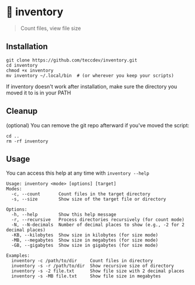 # 🎒 inventory
> Count files, view file size

## Installation

```
git clone https://github.com/teccdev/inventory.git
cd inventory
chmod +x inventory
mv inventory ~/.local/bin  # (or wherever you keep your scripts) 
```

If inventory doesn't work after installation, make sure the directory you moved it to is in your PATH

## Cleanup

(optional) You can remove the git repo afterward if you've moved the script:
```
cd ..
rm -rf inventory
```

## Usage

You can access this help at any time with `inventory --help`

```
Usage: inventory <mode> [options] [target]
Modes:
  -c, --count       Count files in the target directory
  -s, --size        Show size of the target file or directory

Options:
  -h, --help        Show this help message
  -r, --recursive   Process directories recursively (for count mode)
  -N, --N-decimals  Number of decimal places to show (e.g., -2 for 2 decimal places)
  -KB, --kilobytes  Show size in kilobytes (for size mode)
  -MB, --megabytes  Show size in megabytes (for size mode)
  -GB, --gigabytes  Show size in gigabytes (for size mode)

Examples:
  inventory -c /path/to/dir     Count files in directory
  inventory -s -r /path/to/dir  Show recursive size of directory
  inventory -s -2 file.txt      Show file size with 2 decimal places
  inventory -s -MB file.txt     Show file size in megabytes
```
